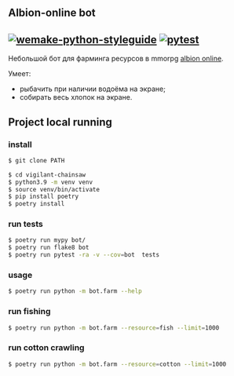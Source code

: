 Albion-online bot
---

[![wemake-python-styleguide](https://github.com/esemi/vigilant-chainsaw/actions/workflows/linters.yml/badge.svg?branch=master)](https://github.com/esemi/vigilant-chainsaw/actions/workflows/linters.yml)
[![pytest](https://github.com/esemi/vigilant-chainsaw/actions/workflows/unittests.yml/badge.svg?branch=master)](https://github.com/esemi/vigilant-chainsaw/actions/workflows/unittests.yml)
---

Небольшой бот для фарминга ресурсов в mmorpg [albion online](https://albiononline.com/ru/home).

Умеет: 
- рыбачить при наличии водоёма на экране;
- собирать весь хлопок на экране.

## Project local running

### install
```bash
$ git clone PATH

$ cd vigilant-chainsaw
$ python3.9 -m venv venv
$ source venv/bin/activate
$ pip install poetry
$ poetry install
```

### run tests
```bash
$ poetry run mypy bot/
$ poetry run flake8 bot
$ poetry run pytest -ra -v --cov=bot  tests
```

### usage 
```bash
$ poetry run python -m bot.farm --help
```

### run fishing
```bash
$ poetry run python -m bot.farm --resource=fish --limit=1000
```

### run cotton crawling
```bash
$ poetry run python -m bot.farm --resource=cotton --limit=1000
```
